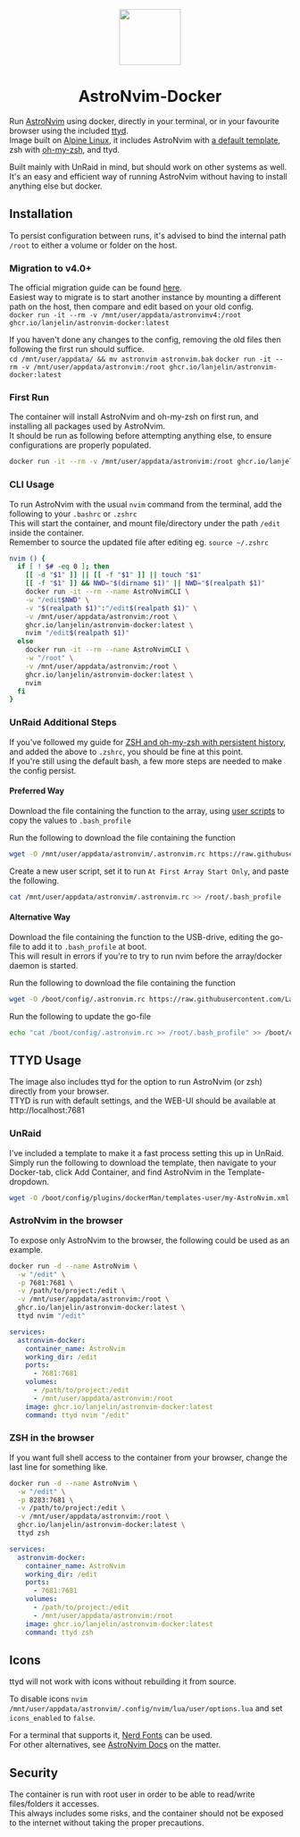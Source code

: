 <div align="center" id="madewithlua">
    <img src="https://astronvim.com/logo/astronvim.svg" width="110", height="100">
</div>

<h1 align="center">AstroNvim-Docker</h1>

Run [AstroNvim](https://astronvim.com/) using docker, directly in your terminal, or in your favourite browser using the included [ttyd](https://github.com/tsl0922/ttyd).  
Image built on [Alpine Linux](https://hub.docker.com/_/alpine), it includes AstroNvim with [a default template](https://github.com/AstroNvim/template), zsh with [oh-my-zsh](https://ohmyz.sh/), and ttyd.

Built mainly with UnRaid in mind, but should work on other systems as well.  
It's an easy and efficient way of running AstroNvim without having to install anything else but docker.

## Installation

To persist configuration between runs, it's advised to bind the internal path `/root` to either a volume or folder on the host.

### Migration to v4.0+

The official migration guide can be found [here](https://docs.astronvim.com/configuration/v4_migration/).  
Easiest way to migrate is to start another instance by mounting a different path on the host, then compare and edit based on your old config.  
`docker run -it --rm -v /mnt/user/appdata/astronvimv4:/root ghcr.io/lanjelin/astronvim-docker:latest`

If you haven't done any changes to the config, removing the old files then following the first run should suffice.  
`cd /mnt/user/appdata/ && mv astronvim astronvim.bak`
`docker run -it --rm -v /mnt/user/appdata/astronvim:/root ghcr.io/lanjelin/astronvim-docker:latest`

### First Run

The container will install AstroNvim and oh-my-zsh on first run, and installing all packages used by AstroNvim.  
It should be run as following before attempting anything else, to ensure configurations are properly populated.

```bash
docker run -it --rm -v /mnt/user/appdata/astronvim:/root ghcr.io/lanjelin/astronvim-docker:latest
```

### CLI Usage

To run AstroNvim with the usual `nvim` command from the terminal, add the following to your `.bashrc` or `.zshrc`  
This will start the container, and mount file/directory under the path `/edit` inside the container.  
Remember to source the updated file after editing eg. `source ~/.zshrc`

```bash
nvim () {
  if [ ! $# -eq 0 ]; then
    [[ -d "$1" ]] || [[ -f "$1" ]] || touch "$1"
    [[ -f "$1" ]] && NWD="$(dirname $1)" || NWD="$(realpath $1)"
    docker run -it --rm --name AstroNvimCLI \
    -w "/edit$NWD" \
    -v "$(realpath $1)":"/edit$(realpath $1)" \
    -v /mnt/user/appdata/astronvim:/root \
    ghcr.io/lanjelin/astronvim-docker:latest \
    nvim "/edit$(realpath $1)"
  else
    docker run -it --rm --name AstroNvimCLI \
    -w "/root" \
    -v /mnt/user/appdata/astronvim:/root \
    ghcr.io/lanjelin/astronvim-docker:latest \
    nvim
  fi
}
```

### UnRaid Additional Steps

If you've followed my guide for [ZSH and oh-my-zsh with persistent history](https://github.com/Lanjelin/unraid/tree/main/zsh-omz-persistent#zsh-and-oh-my-zsh-with-persistent-history), and added the above to `.zshrc`, you should be fine at this point.  
If you're still using the default bash, a few more steps are needed to make the config persist.

#### Preferred Way

Download the file containing the function to the array, using [user scripts](https://forums.unraid.net/topic/48286-plugin-ca-user-scripts/) to copy the values to `.bash_profile`

Run the following to download the file containing the function

```bash
wget -O /mnt/user/appdata/astronvim/.astronvim.rc https://raw.githubusercontent.com/Lanjelin/astronvim-docker/main/.astronvim.rc
```

Create a new user script, set it to run `At First Array Start Only`, and paste the following.

```bash
cat /mnt/user/appdata/astronvim/.astronvim.rc >> /root/.bash_profile
```

#### Alternative Way

Download the file containing the function to the USB-drive, editing the go-file to add it to `.bash_profile` at boot.  
This will result in errors if you're to try to run nvim before the array/docker daemon is started.

Run the following to download the file containing the function

```bash
wget -O /boot/config/.astronvim.rc https://raw.githubusercontent.com/Lanjelin/astronvim-docker/main/.astronvim.rc
```

Run the following to update the go-file

```bash
echo "cat /boot/config/.astronvim.rc >> /root/.bash_profile" >> /boot/config/go
```

## TTYD Usage

The image also includes ttyd for the option to run AstroNvim (or zsh) directly from your browser.  
TTYD is run with default settings, and the WEB-UI should be available at http://localhost:7681

### UnRaid

I've included a template to make it a fast process setting this up in UnRaid.  
Simply run the following to download the template, then navigate to your Docker-tab, click Add Container, and find AstroNvim in the Template-dropdown.

```bash
wget -O /boot/config/plugins/dockerMan/templates-user/my-AstroNvim.xml https://raw.githubusercontent.com/Lanjelin/docker-templates/main/lanjelin/astronvim.xml
```

### AstroNvim in the browser

To expose only AstroNvim to the browser, the following could be used as an example.

```bash
docker run -d --name AstroNvim \
  -w "/edit" \
  -p 7681:7681 \
  -v /path/to/project:/edit \
  -v /mnt/user/appdata/astronvim:/root \
  ghcr.io/lanjelin/astronvim-docker:latest \
  ttyd nvim "/edit"
```

```yaml
services:
  astronvim-docker:
    container_name: AstroNvim
    working_dir: /edit
    ports:
      - 7681:7681
    volumes:
      - /path/to/project:/edit
      - /mnt/user/appdata/astronvim:/root
    image: ghcr.io/lanjelin/astronvim-docker:latest
    command: ttyd nvim "/edit"
```

### ZSH in the browser

If you want full shell access to the container from your browser, change the last line for something like.

```bash
docker run -d --name AstroNvim \
  -w "/edit" \
  -p 8283:7681 \
  -v /path/to/project:/edit \
  -v /mnt/user/appdata/astronvim:/root \
  ghcr.io/lanjelin/astronvim-docker:latest \
  ttyd zsh
```

```yaml
services:
  astronvim-docker:
    container_name: AstroNvim
    working_dir: /edit
    ports:
      - 7681:7681
    volumes:
      - /path/to/project:/edit
      - /mnt/user/appdata/astronvim:/root
    image: ghcr.io/lanjelin/astronvim-docker:latest
    command: ttyd zsh
```

## Icons

ttyd will not work with icons without rebuilding it from source.

To disable icons `nvim /mnt/user/appdata/astronvim/.config/nvim/lua/user/options.lua` and set `icons_enabled` to `false`.

For a terminal that supports it, [Nerd Fonts](https://www.nerdfonts.com/font-downloads) can be used.  
For other alternatives, see [AstroNvim Docs](https://docs.astronvim.com/Recipes/icons) on the matter.

## Security

The container is run with root user in order to be able to read/write files/folders it accesses.  
This always includes some risks, and the container should not be exposed to the internet without taking the proper precautions.
